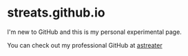 # streats.github.io

I'm new to GitHub and this is my personal experimental page. 

You can check out my professional GitHub at [astreater](https://github.com/astreater)
